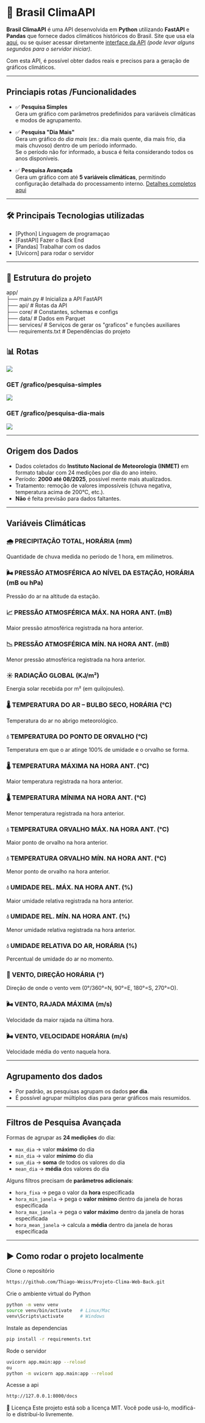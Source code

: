 # 📍 Brasil ClimaAPI

**Brasil ClimaAPI** é uma API desenvolvida em **Python** utilizando **FastAPI** e **Pandas** que fornece dados climáticos históricos do Brasil. Site que usa ela [aqui](https://clima-front-theta.vercel.app/), ou se quiser acessar diretamente [interface da API](https://projeto-clima-web-back.onrender.com/docs) *(pode levar alguns segundos para o servidor iniciar)*.

Com esta API, é possível obter dados reais e precisos para a geração de gráficos climáticos.


---

## Princiapis rotas /Funcionalidades

- ✅ **Pesquisa Simples**  
  Gera um gráfico com parâmetros predefinidos para variáveis climáticas e modos de agrupamento.

- ✅ **Pesquisa "Dia Mais"**  
  Gera um gráfico do *dia mais* (ex.: dia mais quente, dia mais frio, dia mais chuvoso) dentro de um período informado.  
  Se o período não for informado, a busca é feita considerando todos os anos disponíveis.

- ✅ **Pesquisa Avançada**  
  Gera um gráfico com até **5 variáveis climáticas**, permitindo configuração detalhada do processamento interno. [Detalhes completos aqui](#Agrupamento-dos-dados)


---

## 🛠️ Principais Tecnologias utilizadas

- [Python] Linguagem de programaçao
- [FastAPI] Fazer o Back End
- [Pandas] Trabalhar com os dados
- [Uvicorn] para rodar o servidor

---

## 📂 Estrutura do projeto
app/  
├── main.py # Inicializa a API FastAPI  
├── api/ # Rotas da API  
├── core/ # Constantes, schemas e configs  
├── data/ # Dados em Parquet  
├── services/ # Serviços de gerar os "graficos" e funções auxiliares  
└── requirements.txt # Dependências do projeto  


## 📊 Rotas
![](img/docs.png)

### GET /grafico/pesquisa-simples
![](img/pesquisa_simples.png)

### GET /grafico/pesquisa-dia-mais
![](img/dia_mais.png)

---

## Origem dos Dados

- Dados coletados do **Instituto Nacional de Meteorologia (INMET)** em formato tabular com 24 medições por dia do ano inteiro.
- Período: **2000 até 08/2025**, possivel mente mais atualizados.  
- Tratamento: remoção de valores impossíveis (chuva negativa, temperatura acima de 200°C, etc.).  
- **Não** é feita previsão para dados faltantes.

---
## Variáveis Climáticas

### 🌧 PRECIPITAÇÃO TOTAL, HORÁRIA (mm)  
Quantidade de chuva medida no período de 1 hora, em milímetros.  

### 🌬 PRESSÃO ATMOSFÉRICA AO NÍVEL DA ESTAÇÃO, HORÁRIA (mB ou hPa)
Pressão do ar na altitude da estação.  

### 📈 PRESSÃO ATMOSFÉRICA MÁX. NA HORA ANT. (mB)
Maior pressão atmosférica registrada na hora anterior.

### 📉 PRESSÃO ATMOSFÉRICA MÍN. NA HORA ANT. (mB)
Menor pressão atmosférica registrada na hora anterior.

### ☀ RADIAÇÃO GLOBAL (KJ/m²)
Energia solar recebida por m² (em quilojoules).  

### 🌡 TEMPERATURA DO AR – BULBO SECO, HORÁRIA (°C)
Temperatura do ar no abrigo meteorológico.  

### 💧 TEMPERATURA DO PONTO DE ORVALHO (°C)
Temperatura em que o ar atinge 100% de umidade e o orvalho se forma.

### 🌡 TEMPERATURA MÁXIMA NA HORA ANT. (°C)
Maior temperatura registrada na hora anterior.

### 🌡 TEMPERATURA MÍNIMA NA HORA ANT. (°C)
Menor temperatura registrada na hora anterior.

### 💧 TEMPERATURA ORVALHO MÁX. NA HORA ANT. (°C)
Maior ponto de orvalho na hora anterior.

### 💧 TEMPERATURA ORVALHO MÍN. NA HORA ANT. (°C)
Menor ponto de orvalho na hora anterior.

### 💧 UMIDADE REL. MÁX. NA HORA ANT. (%)
Maior umidade relativa registrada na hora anterior.

### 💧 UMIDADE REL. MÍN. NA HORA ANT. (%)
Menor umidade relativa registrada na hora anterior.

### 💧 UMIDADE RELATIVA DO AR, HORÁRIA (%)
Percentual de umidade do ar no momento.

### 🧭 VENTO, DIREÇÃO HORÁRIA (°)
Direção de onde o vento vem (0°/360°=N, 90°=E, 180°=S, 270°=O).

### 🌬 VENTO, RAJADA MÁXIMA (m/s)
Velocidade da maior rajada na última hora.

### 🌬 VENTO, VELOCIDADE HORÁRIA (m/s)
Velocidade média do vento naquela hora.

---

## Agrupamento dos dados

- Por padrão, as pesquisas agrupam os dados **por dia**.  
- É possível agrupar múltiplos dias para gerar gráficos mais resumidos.

---

## Filtros de Pesquisa Avançada

Formas de agrupar as **24 medições** do dia:

- `max_dia` → valor **máximo** do dia  
- `min_dia` → valor **mínimo** do dia  
- `sum_dia` → **soma** de todos os valores do dia  
- `mean_dia` → **média** dos valores do dia  

Alguns filtros precisam de **parâmetros adicionais**:

- `hora_fixa` → pega o valor da **hora** especificada    
- `hora_min_janela` → pega o **valor mínimo** dentro da janela de horas especificada    
- `hora_max_janela` → pega o **valor máximo** dentro da janela de horas especificada    
- `hora_mean_janela` → calcula a **média** dentro da janela de horas especificada    

---

## ▶️ Como rodar o projeto localmente

Clone o repositório
```bash
https://github.com/Thiago-Weiss/Projeto-Clima-Web-Back.git
```
Crie o ambiente virtual do Python
```bash
python -m venv venv
source venv/bin/activate   # Linux/Mac
venv\Scripts\activate      # Windows
```
Instale as dependencias
```bash
pip install -r requirements.txt
```
Rode o servidor
```bash
uvicorn app.main:app --reload
ou
python -m uvicorn app.main:app --reload
```
Acesse a api
```bash
http://127.0.0.1:8000/docs
```



📜 Licença
Este projeto está sob a licença MIT. Você pode usá-lo, modificá-lo e distribuí-lo livremente.

